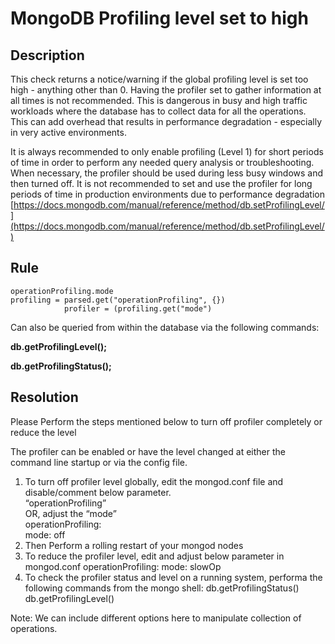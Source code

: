 # MongoDB Profiling level set to high 

## Description
This check returns a notice/warning if the global profiling level is set too high - anything other than 0. Having the profiler set to gather information at all times is not recommended. 
This is dangerous in busy and high traffic workloads where the database has to collect data for all the operations. This can add overhead that results in performance degradation - especially in very active environments. 

It is always recommended to only enable profiling (Level 1) for short periods of time in order to perform any needed query analysis or troubleshooting.  When necessary,  the profiler should be used during less busy windows and then turned off.  It is not recommended to set and use the profiler for long periods of time in production environments due to performance degradation
[https://docs.mongodb.com/manual/reference/method/db.setProfilingLevel/](https://docs.mongodb.com/manual/reference/method/db.setProfilingLevel/)


## Rule
```
operationProfiling.mode
profiling = parsed.get("operationProfiling", {})
            profiler = (profiling.get("mode")
```
Can also be queried from within the database via the following commands:

__db.getProfilingLevel();__

__db.getProfilingStatus();__


## Resolution
Please Perform the steps mentioned below to turn off profiler completely or reduce the level

The profiler can be enabled or have the level changed at either the command line startup or via the config file.


1. To turn off profiler level globally, edit the mongod.conf file and disable/comment below parameter.\
   “operationProfiling”\
   OR, adjust the “mode”\
   operationProfiling:\
     mode: off
2. Then Perform a rolling restart of your mongod nodes
3. To reduce the profiler level, edit and adjust below parameter in mongod.conf
	operationProfiling:
   		mode: slowOp
4. To check the profiler status and level on a running system, performa the following commands from the mongo shell:
		db.getProfilingStatus()
		db.getProfilingLevel()


Note: We can include different options here to manipulate collection of operations.
